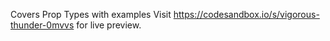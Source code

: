 Covers Prop Types with examples
Visit https://codesandbox.io/s/vigorous-thunder-0mvvs for live preview.
